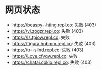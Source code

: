 # 网页状态
- https://beaspy--hting.repl.co: 失败 (403)
- https://vi.zogzr.repl.co: 失败 (403)
- https://ls.tpjow.repl.co: 失败
- https://figura.hpbmm.repl.co: 失败 (403)
- https://tr--slind.repl.co: 失败 (403)
- https://Love.cfvqw.repl.co: 失败
- https://chatai.cokio.repl.co: 失败 (403)
